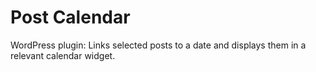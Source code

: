 # Post Calendar

WordPress plugin: Links selected posts to a date and displays them in a relevant calendar widget.
